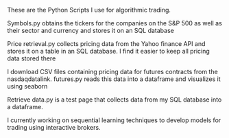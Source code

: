 These are the Python Scripts I use for algorithmic trading.

Symbols.py obtains the tickers for the companies on the S&P 500 as well as their sector and currency and stores it on an SQL database

Price retrieval.py collects pricing data from the Yahoo finance API and stores it on a table in an SQL database. I find it easier to keep all pricing data stored there

I download CSV files containing pricing data for futures contracts from the nasdaqdatalink. futures.py reads this data into a dataframe and visualizes it using seaborn 

Retrieve data.py is a test page that collects data from my SQL database into a dataframe. 

I currently working on sequential learning techniques to develop models for trading using interactive brokers. 
